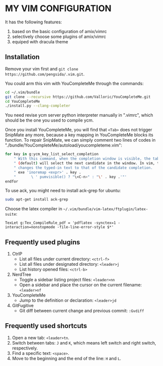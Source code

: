 # MY VIM CONFIGURATION

It has the following features:

1. based on the basic configuration of amix/vimrc
2. selectively choose some plugins of amix/vimrc
3. equiped with dracula theme

## Installation

Remove your vim first and `git clone https://github.com/pengsida/.vim.git`.

You could arm this vim with YouCompleteMe through the commands:

```bash
cd ~/.vim/bundle
git clone --recursive https://github.com/Valloric/YouCompleteMe.git
cd YouCompleteMe
./install.py --clang-completer
```

You need revise ycm server python interpreter manually in ".vimrc", which should be the one you used to compile ycm.

Once you install YouCompleteMe, you will find that `<Tab>` does not trigger SnipMate any more, because a key mapping in YouCompleteMe blocks its function. To repair SnipMate, we can simply comment two lines of codes in "./bundle/YouCompleteMe/autoload/youcompleteme.vim":

```bash
for key in g:ycm_key_list_select_completion
    " With this command, when the completion window is visible, the tab key
    " (default) will select the next candidate in the window. In vim, this also
    " changes the typed-in text to that of the candidate completion.
    " exe 'inoremap <expr>' . key .
    "       \ ' pumvisible() ? "\<C-n>" : "\' . key .'"'
endfor
```

To use ack, you might need to install ack-grep for ubuntu:

```bash
sudo apt-get install ack-grep
```

Choose the latex compiler in `~/.vim/bundle/vim-latex/ftplugin/latex-suite`:

```
TexLet g:Tex_CompileRule_pdf = 'pdflatex -synctex=1 -interaction=nonstopmode -file-line-error-style $*'
```

## Frequently used plugins

1. CtrlP
    * List all files under current directory: `<ctrl-f>`
    * List all files under designated directory: `<leader>j`
    * List history opened files: `<ctrl-b>`
2. NerdTree
    * Toggle a sidebar listing project files: `<leader>nn`
    * Open a sidebar and place the cursor on the current filename: `<leader>nf`
3. YouCompleteMe
    * Jump to the definition or declaration: `<leader>jd`
4. GitFugitive
    * Git diff between current change and previous commit: `:Gvdiff`


## Frequently used shortcuts

1. Open a new tab: `<leader>tn`.
2. Switch between tabs: `J` and `K`, which means left switch and right switch, respectively.
3. Find a specific text: `<space>`.
4. Move to the beginning and the end of the line: `H` and `L`.

